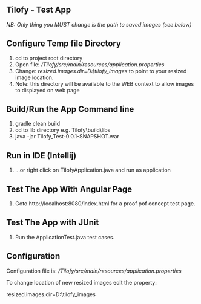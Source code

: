 
Tilofy - Test App
-

*NB: Only thing you MUST change is the  path to saved images (see below)*


Configure Temp file Directory
-
1. cd to project root directory
2. Open file: */Tilofy/src/main/resources/application.properties* 
3. Change: *resized.images.dir=D:\\tilofy_images* to point to your resized image location.
4. Note: this directory will be available to the WEB context to allow images to displayed on web page


Build/Run the App Command line
-
1. gradle clean build
1. cd to lib directory e.g. Tilofy\build\libs
2. java -jar Tilofy_Test-0.0.1-SNAPSHOT.war



Run in IDE (Intellij)
-

1. ...or right click on TilofyApplication.java and run as application


Test The App With Angular Page
-

1. Goto http://localhost:8080/index.html for a proof pof concept test page.

Test The App with JUnit
-

1. Run the ApplicationTest.java test cases.

Configuration
-

Configuration file is: */Tilofy/src/main/resources/application.properties*

To change location of new resized images edit the property:

resized.images.dir=D:\\tilofy_images

